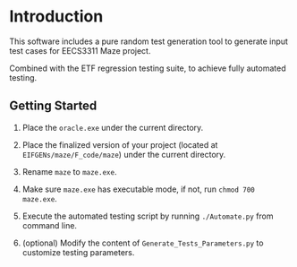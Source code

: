 # Introduction

This software includes a pure random test generation tool to generate input test
cases for EECS3311 Maze project.

Combined with the ETF regression testing suite, to achieve fully automated testing.

## Getting Started

1. Place the `oracle.exe` under the current directory.

2. Place the finalized version of your project (located at `EIFGENs/maze/F_code/maze`) under the current directory.

3. Rename `maze` to `maze.exe`.

4. Make sure `maze.exe` has executable mode, if not, run `chmod 700 maze.exe`.

5. Execute the automated testing script by running `./Automate.py` from command line.

6. (optional) Modify the content of `Generate_Tests_Parameters.py` to customize testing parameters.